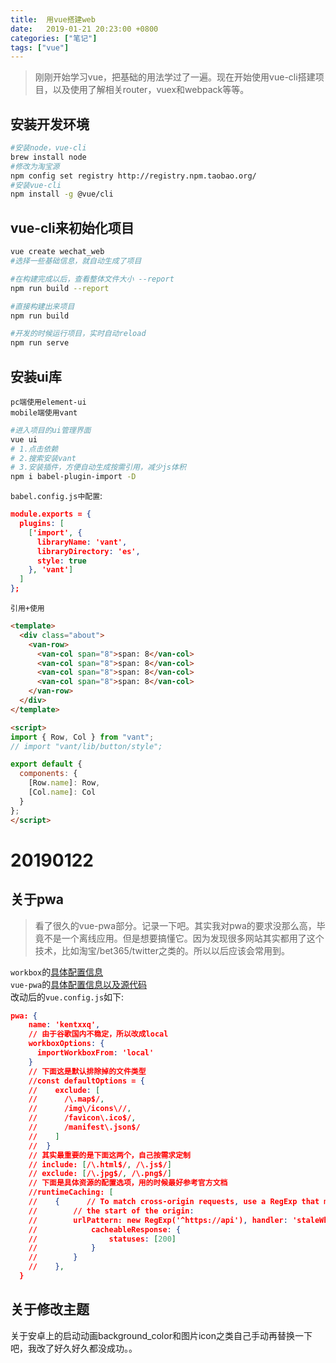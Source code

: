 ```yaml
---
title:  用vue搭建web
date:   2019-01-21 20:23:00 +0800
categories: ["笔记"]
tags: ["vue"]
---
```



> 刚刚开始学习vue，把基础的用法学过了一遍。现在开始使用vue-cli搭建项目，以及使用了解相关router，vuex和webpack等等。

安装开发环境
---
```bash
#安装node，vue-cli
brew install node 
#修改为淘宝源
npm config set registry http://registry.npm.taobao.org/
#安装vue-cli
npm install -g @vue/cli
```

vue-cli来初始化项目
---

```bash
vue create wechat_web
#选择一些基础信息，就自动生成了项目

#在构建完成以后，查看整体文件大小 --report
npm run build --report

#直接构建出来项目
npm run build

#开发的时候运行项目，实时自动reload
npm run serve
```

安装ui库
---
`pc端使用element-ui`     
`mobile端使用vant`      
```bash
#进入项目的ui管理界面
vue ui
# 1.点击依赖
# 2.搜索安装vant
# 3.安装插件，方便自动生成按需引用，减少js体积
npm i babel-plugin-import -D
```
`babel.config.js中配置`:
```json
module.exports = {
  plugins: [
    ['import', {
      libraryName: 'vant',
      libraryDirectory: 'es',
      style: true
    }, 'vant']
  ]
};
```
`引用+使用`
```html
<template>
  <div class="about">
    <van-row>
      <van-col span="8">span: 8</van-col>
      <van-col span="8">span: 8</van-col>
      <van-col span="8">span: 8</van-col>
      <van-col span="8">span: 8</van-col>
    </van-row>
  </div>
</template>

<script>
import { Row, Col } from "vant";
// import "vant/lib/button/style";

export default {
  components: {
    [Row.name]: Row,
    [Col.name]: Col
  }
};
</script>
```

20190122
===

关于pwa
---
> 看了很久的vue-pwa部分。记录一下吧。其实我对pwa的要求没那么高，毕竟不是一个离线应用。但是想要搞懂它。因为发现很多网站其实都用了这个技术，比如淘宝/bet365/twitter之类的。所以以后应该会常用到。

`workbox`的[具体配置信息](https://developers.google.com/web/tools/workbox/modules/workbox-webpack-plugin)    
`vue-pwa`的[具体配置信息以及源代码](https://github.com/vuejs/vue-cli/blob/dev/packages/%40vue/cli-plugin-pwa/README.md)      
改动后的`vue.config.js`如下:
```json
pwa: {
    name: 'kentxxq',
    // 由于谷歌国内不稳定，所以改成local
    workboxOptions: {
      importWorkboxFrom: 'local'
    }
    // 下面这是默认排除掉的文件类型
    //const defaultOptions = {
    //    exclude: [
    //      /\.map$/,
    //      /img\/icons\//,
    //      /favicon\.ico$/,
    //      /manifest\.json$/
    //    ]
    //  }
    // 其实最重要的是下面这两个，自己按需求定制
    // include: [/\.html$/, /\.js$/]
    // exclude: [/\.jpg$/, /\.png$/]
    // 下面是具体资源的配置选项，用的时候最好参考官方文档
    //runtimeCaching: [
    //    {      // To match cross-origin requests, use a RegExp that matches
    //        // the start of the origin:
    //        urlPattern: new RegExp('^https://api'), handler: 'staleWhileRevalidate', options: {   //     // Configure which responses are considered cacheable.
    //            cacheableResponse: {
    //                statuses: [200]
    //            }
    //        }
    //    },
  }
```
关于修改主题
---
关于安卓上的启动动画background_color和图片icon之类自己手动再替换一下吧，我改了好久好久都没成功。。